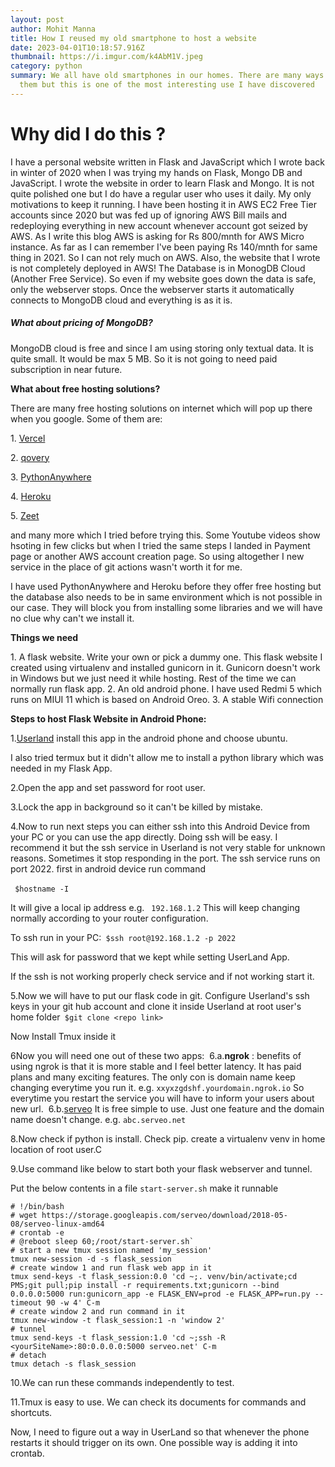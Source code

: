 ```yaml
---
layout: post
author: Mohit Manna
title: How I reused my old smartphone to host a website
date: 2023-04-01T10:18:57.916Z
thumbnail: https://i.imgur.com/k4AbM1V.jpeg
category: python
summary: We all have old smartphones in our homes. There are many ways to reuse
  them but this is one of the most interesting use I have discovered
---
```

# Why did I do this ?

I have a personal website written in Flask and JavaScript which I wrote back in winter of 2020 when I was trying my hands on Flask, Mongo DB and JavaScript.
I wrote the website in order to learn Flask and Mongo. It is not quite polished one but I do have a regular user who uses it daily. My only motivations to keep it running. 
I have been hosting it in AWS EC2 Free Tier accounts since 2020 but was fed up of ignoring AWS Bill mails and redeploying everything in new account whenever account got seized by AWS.
As I write this blog AWS is asking for Rs 800/mnth for AWS Micro instance. As far as I can remember I've been paying Rs 140/mnth for same thing in 2021. So I can not rely much on AWS.
Also, the website that I wrote is not completely deployed in AWS! The Database is in MonogDB Cloud (Another Free Service). So even if my website goes down the data is safe, only the webserver stops. 
Once the webserver starts it automatically connects to MongoDB cloud and everything is as it is. 

##### What about pricing of MongoDB?

MongoDB cloud is free and since I am using storing only textual data. It is quite small. It would be max 5 MB. So it is not going to need paid subscription in near future.

**What about free hosting solutions?**

T﻿here are many free hosting solutions on internet which will pop up there when you google. Some of them are: 

1﻿. [Vercel](https://www.qovery.com/)

2﻿. [qovery](https://www.qovery.com/)

3﻿. [PythonAnywhere](https://www.pythonanywhere.com/)

4﻿. [Heroku](https://www.heroku.com/)

5﻿. [Zeet](https://zeet.co/)

a﻿nd many more which I tried before trying this. Some Youtube videos show hsoting in few clicks but when I tried the same steps I landed in Payment page or another AWS account creation page. So using altogether I new service in the place of git actions wasn't worth it for me. 

I﻿ have used PythonAnywhere and Heroku before they offer free hosting but the database also needs to be in same environment which is not possible in our case.
T﻿hey will block you from installing some libraries and we will have no clue why can't we install it. 

**Things we need** 

1﻿. A flask website. Write your own or pick a dummy one.  This flask website I created using virtualenv and installed gunicorn in it. Gunicorn doesn't work in Windows but we just need it while hosting. Rest of the time we can normally run flask app.
2﻿. An old android phone. I have used Redmi 5 which runs on MIUI 11 which is based on Android Oreo. 
3﻿. A stable Wifi connection

**Steps to host Flask Website in Android Phone:**

1﻿.[Userland](https://play.google.com/store/apps/details?id=tech.ula&hl=en&gl=US&pli=1) install this app in the android phone and choose ubuntu.

I﻿ also tried termux but it didn't allow me to install a python library which was needed in my Flask App. 

2﻿.Open the app and set password for root user.

3﻿.Lock the app in background so it can't be killed by mistake.

4﻿.Now to run next steps you can either ssh into this Android Device from your PC or you can use the app directly. Doing ssh will be easy. I recommend it but the ssh service in Userland is not very stable for unknown reasons. Sometimes it stop responding in the port. 
T﻿he ssh service runs on port 2022.
f﻿irst in android device run command 

`
$﻿hostname -I`﻿

I﻿t will give a local ip address e.g. `
1﻿92.168.1.2`﻿
T﻿his will keep changing normally according to your router configuration. 

T﻿o ssh run in your PC:`
$﻿ssh root@192.168.1.2 -p 2022`﻿

T﻿his will ask for password that we kept while setting UserLand App.

I﻿f the ssh is not working properly check service and if not working start it. 

5.Now we will have to put our flask code in git. Configure Userland's ssh keys in your git hub account and clone it inside Userland at root user's home folder`
$﻿git clone <repo link>`﻿

Now Install Tmux inside it

6Now you will need one out of these two apps:
 ﻿       6.a.**ngrok** : benefits of using ngrok is that it is more stable and I feel better latency. It has paid plans and many exciting features. The only con is domain name keep changing everytime you run it. 
e﻿.g. `xxyxzgdshf.yourdomain.ngrok.io` 
S﻿o everytime you restart the service you will have to inform your users about new url.
 ﻿      6.b.[serveo](http://serveo.net/) It is free simple to use. Just one feature and the domain name doesn't change.
e﻿.g. `abc.serveo.net`

8﻿.Now check if python is install. Check pip. create a virtualenv venv in home location of root user.C

9﻿.Use command like below to start both your flask webserver and tunnel.

P﻿ut the below contents in a file `start-server.sh`  make it runnable

```shell
# !/bin/bash
# wget https://storage.googleapis.com/serveo/download/2018-05-08/serveo-linux-amd64
# crontab -e
# @reboot sleep 60;/root/start-server.sh`
# start a new tmux session named 'my_session'
tmux new-session -d -s flask_session
# create window 1 and run flask web app in it
tmux send-keys -t flask_session:0.0 'cd ~;. venv/bin/activate;cd PMS;git pull;pip install -r requirements.txt;gunicorn --bind 0.0.0.0:5000 run:gunicorn_app -e FLASK_ENV=prod -e FLASK_APP=run.py --timeout 90 -w 4' C-m
# create window 2 and run command in it
tmux new-window -t flask_session:1 -n 'window 2'
# tunnel
tmux send-keys -t flask_session:1.0 'cd ~;ssh -R <y﻿ourSiteName>:80:0.0.0.0:5000 serveo.net' C-m
# detach
tmux detach -s flask_session
```



10.We can run these commands independently to test.

1﻿1.Tmux is easy to use. We can check its documents for commands and shortcuts.

N﻿ow, I need to figure out a way in UserLand so that whenever the phone restarts it should trigger on its own. One possible way is adding it into crontab.